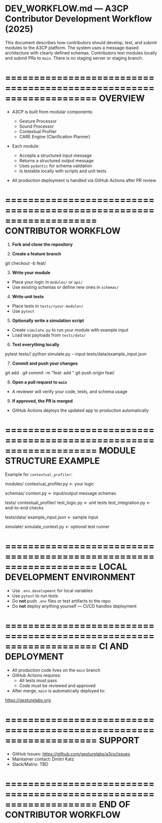 # DEV_WORKFLOW.md — A3CP Contributor Development Workflow (2025)

This document describes how contributors should develop, test, and submit modules to the A3CP platform. The system uses a message-based architecture with clearly defined schemas. Contributors test modules locally and submit PRs to `main`. There is no staging server or staging branch.

====================================================================
 OVERVIEW
====================================================================

- A3CP is built from modular components:
  - Gesture Processor
  - Sound Processor
  - Contextual Profiler
  - CARE Engine (Clarification Planner)

- Each module:
  - Accepts a structured input message
  - Returns a structured output message
  - Uses `pydantic` for schema validation
  - Is testable locally with scripts and unit tests

- All production deployment is handled via GitHub Actions after PR review.

====================================================================
 CONTRIBUTOR WORKFLOW
====================================================================

1. **Fork and clone the repository**

2. **Create a feature branch**

git checkout -b feat/<your-module-name>


3. **Write your module**
- Place your logic in `modules/` or `api/`
- Use existing schemas or define new ones in `schemas/`

4. **Write unit tests**
- Place tests in `tests/<your-module>/`
- Use `pytest`

5. **Optionally write a simulation script**
- Create `simulate.py` to run your module with example input
- Load test payloads from `tests/data/`

6. **Test everything locally**

pytest tests/<your-module>/
python simulate.py --input tests/data/example_input.json


7. **Commit and push your changes**

git add .
git commit -m "feat: add <your module>"
git push origin feat/<your-module-name>


8. **Open a pull request to `main`**
- A reviewer will verify your code, tests, and schema usage

9. **If approved, the PR is merged**
- GitHub Actions deploys the updated app to production automatically

====================================================================
MODULE STRUCTURE EXAMPLE
====================================================================

Example for `contextual_profiler`:

modules/
contextual_profiler.py ← your logic

schemas/
context.py ← input/output message schemas

tests/
contextual_profiler/
test_logic.py ← unit tests
test_integration.py ← end-to-end checks

tests/data/
example_input.json ← sample input

simulate/
simulate_context.py ← optional test runner


====================================================================
 LOCAL DEVELOPMENT ENVIRONMENT
====================================================================

- Use `.env.development` for local variables
- Use `pytest` to run tests
- Do **not** push `.env` files or test artifacts to the repo
- Do **not** deploy anything yourself — CI/CD handles deployment

====================================================================
 CI AND DEPLOYMENT
====================================================================

- All production code lives on the `main` branch
- GitHub Actions requires:
  - All tests must pass
  - Code must be reviewed and approved
- After merge, `main` is automatically deployed to:

https://gesturelabs.org


====================================================================
SUPPORT
====================================================================

- GitHub Issues: https://github.com/gesturelabs/a3cp/issues
- Maintainer contact: Dmitri Katz
- Slack/Matrix: TBD

====================================================================
END OF CONTRIBUTOR WORKFLOW
====================================================================
